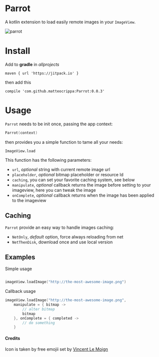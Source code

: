 # Parrot
A kotlin extension to load easily remote images in your `ImageView`.

![parrot](https://github.com/matteocrippa/parrot/blob/master/.github/parrot.png?raw=true)

# Install

Add to **gradle** in _allprojects_

```
maven { url 'https://jitpack.io' }
```

then add this

```
compile 'com.github.matteocrippa:Parrot:0.0.3'
```

# Usage
`Parrot` needs to be init once, passing the app context:

```kotlin
Parrot(context)
```

then provides you a simple function to tame all your needs:

`ImageView.load`

This function has the following parameters:
- `url`, _optional_ string with current remote image url
- `placeholder`, _optional_ bitmap placeholder or resource Id
- `caching`, you can set your favorite caching system, see below
- `manipulate`, _optional_ callback returns the image before setting to your imageview, here you can tweak the image
- `onComplete`, _optional_ callback returns when the image has been applied to the imageview


## Caching
`Parrot` provide an easy way to handle images caching:

- `NetOnly`, _default_ option, force always reloading from net
- `NetThenDisk`, download once and use local version

## Examples

Simple usage
```kotlin

imageView.loadImage("http://the-most-awesome-image.png")
```

Callback usage
```kotlin
imageView.loadImage("http://the-most-awesome-image.png", 
    manipulate = { bitmap ->
        // alter bitmap
        bitmap
    }, onComplete = { completed ->
        // do something
    }                                        

```

#### Credits

Icon is taken by free emojii set by [Vincent Le Moign](https://dribbble.com/webalys)
